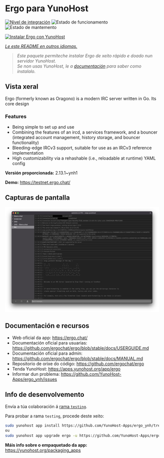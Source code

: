 <!--
NOTA: Este README foi creado automáticamente por <https://github.com/YunoHost/apps/tree/master/tools/readme_generator>
NON debe editarse manualmente.
-->

# Ergo para YunoHost

[![Nivel de integración](https://dash.yunohost.org/integration/ergo.svg)](https://dash.yunohost.org/appci/app/ergo) ![Estado de funcionamento](https://ci-apps.yunohost.org/ci/badges/ergo.status.svg) ![Estado de mantemento](https://ci-apps.yunohost.org/ci/badges/ergo.maintain.svg)

[![Instalar Ergo con YunoHost](https://install-app.yunohost.org/install-with-yunohost.svg)](https://install-app.yunohost.org/?app=ergo)

*[Le este README en outros idiomas.](./ALL_README.md)*

> *Este paquete permíteche instalar Ergo de xeito rápido e doado nun servidor YunoHost.*  
> *Se non usas YunoHost, le a [documentación](https://yunohost.org/install) para saber como instalalo.*

## Vista xeral

Ergo (formerly known as Oragono) is a modern IRC server written in Go. Its core design 

### Features

- Being simple to set up and use
- Combining the features of an ircd, a services framework, and a bouncer (integrated account management, history storage, and bouncer functionality)
- Bleeding-edge IRCv3 support, suitable for use as an IRCv3 reference implementation
- High customizability via a rehashable (i.e., reloadable at runtime) YAML config



**Versión proporcionada:** 2.13.1~ynh1

**Demo:** <https://testnet.ergo.chat/>

## Capturas de pantalla

![Captura de pantalla de Ergo](./doc/screenshots/textual.jpg)

## Documentación e recursos

- Web oficial da app: <https://ergo.chat/>
- Documentación oficial para usuarias: <https://github.com/ergochat/ergo/blob/stable/docs/USERGUIDE.md>
- Documentación oficial para admin: <https://github.com/ergochat/ergo/blob/stable/docs/MANUAL.md>
- Repositorio de orixe do código: <https://github.com/ergochat/ergo>
- Tenda YunoHost: <https://apps.yunohost.org/app/ergo>
- Informar dun problema: <https://github.com/YunoHost-Apps/ergo_ynh/issues>

## Info de desenvolvemento

Envía a túa colaboración á [rama `testing`](https://github.com/YunoHost-Apps/ergo_ynh/tree/testing).

Para probar a rama `testing`, procede deste xeito:

```bash
sudo yunohost app install https://github.com/YunoHost-Apps/ergo_ynh/tree/testing --debug
ou
sudo yunohost app upgrade ergo -u https://github.com/YunoHost-Apps/ergo_ynh/tree/testing --debug
```

**Máis info sobre o empaquetado da app:** <https://yunohost.org/packaging_apps>
